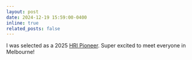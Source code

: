 ```yaml
---
layout: post
date: 2024-12-19 15:59:00-0400
inline: true
related_posts: false
---
```


I was selected as a 2025 [HRI Pioneer](https://hripioneers.org/). Super excited to meet everyone in Melbourne!

